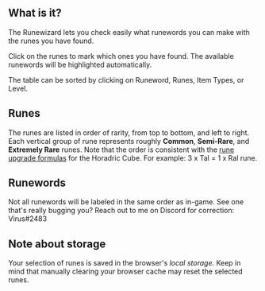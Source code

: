 ## What is it?

The Runewizard lets you check easily what runewords you can make with the runes you have found.

Click on the runes to mark which ones you have found. The available runewords will be highlighted automatically.

The table can be sorted by clicking on Runeword, Runes, Item Types, or Level.

## Runes

The runes are listed in order of rarity, from top to bottom, and left to right. Each vertical group of rune represents roughly **Common**, **Semi-Rare**, and **Extremely Rare** runes. Note that the order is consistent with the [rune upgrade formulas](http://classic.battle.net/diablo2exp/items/cube.shtml) for the Horadric Cube. For example: 3 x Tal = 1 x Ral rune.

## Runewords

Not all runewords will be labeled in the same order as in-game. See one that's really bugging you? Reach out to me on Discord for correction: Virus#2483

## Note about storage

Your selection of runes is saved in the browser's _local storage_. Keep in mind that manually clearing your browser cache may reset the selected runes.
